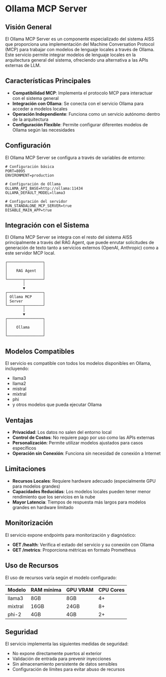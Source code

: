 # Ollama MCP Server

## Visión General

El Ollama MCP Server es un componente especializado del sistema AISS que proporciona una implementación del Machine Conversation Protocol (MCP) para trabajar con modelos de lenguaje locales a través de Ollama. Este servicio permite integrar modelos de lenguaje locales en la arquitectura general del sistema, ofreciendo una alternativa a las APIs externas de LLM.

## Características Principales

- **Compatibilidad MCP**: Implementa el protocolo MCP para interactuar con el sistema general
- **Integración con Ollama**: Se conecta con el servicio Ollama para acceder a modelos locales
- **Operación Independiente**: Funciona como un servicio autónomo dentro de la arquitectura
- **Configuración Flexible**: Permite configurar diferentes modelos de Ollama según las necesidades

## Configuración

El Ollama MCP Server se configura a través de variables de entorno:

```
# Configuración básica
PORT=8095
ENVIRONMENT=production

# Configuración de Ollama
OLLAMA_API_BASE=http://ollama:11434
OLLAMA_DEFAULT_MODEL=llama3

# Configuración del servidor
RUN_STANDALONE_MCP_SERVER=true
DISABLE_MAIN_APP=true
```

## Integración con el Sistema

El Ollama MCP Server se integra con el resto del sistema AISS principalmente a través del RAG Agent, que puede enrutar solicitudes de generación de texto tanto a servicios externos (OpenAI, Anthropic) como a este servidor MCP local.

```
┌────────────────┐
│                │
│    RAG Agent   │
│                │
└───────┬────────┘
        │
        ▼
┌────────────────┐
│ Ollama MCP     │
│ Server         │
└───────┬────────┘
        │
        ▼
┌────────────────┐
│                │
│    Ollama      │
│                │
└────────────────┘
```

## Modelos Compatibles

El servicio es compatible con todos los modelos disponibles en Ollama, incluyendo:

- llama3
- llama2
- mistral
- mixtral
- phi
- y otros modelos que pueda ejecutar Ollama

## Ventajas

- **Privacidad**: Los datos no salen del entorno local
- **Control de Costos**: No requiere pago por uso como las APIs externas
- **Personalización**: Permite utilizar modelos ajustados para casos específicos
- **Operación sin Conexión**: Funciona sin necesidad de conexión a Internet

## Limitaciones

- **Recursos Locales**: Requiere hardware adecuado (especialmente GPU para modelos grandes)
- **Capacidades Reducidas**: Los modelos locales pueden tener menor rendimiento que los servicios en la nube
- **Mayor Latencia**: Tiempos de respuesta más largos para modelos grandes en hardware limitado

## Monitorización

El servicio expone endpoints para monitorización y diagnóstico:

- **GET /health**: Verifica el estado del servicio y su conexión con Ollama
- **GET /metrics**: Proporciona métricas en formato Prometheus

## Uso de Recursos

El uso de recursos varía según el modelo configurado:

| Modelo    | RAM mínima | GPU VRAM | CPU Cores |
|-----------|------------|----------|-----------|
| llama3    | 8GB        | 8GB      | 4+        |
| mixtral   | 16GB       | 24GB     | 8+        |
| phi-2     | 4GB        | 4GB      | 2+        |

## Seguridad

El servicio implementa las siguientes medidas de seguridad:

- No expone directamente puertos al exterior
- Validación de entrada para prevenir inyecciones
- Sin almacenamiento persistente de datos sensibles
- Configuración de límites para evitar abuso de recursos